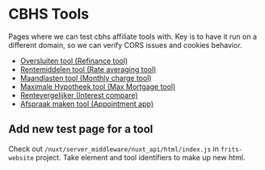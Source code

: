 # CBHS Tools

Pages where we can test cbhs affiliate tools with. Key is to have it run on a different domain, so we can verify CORS issues and cookies behavior.

- [Oversluiten tool (Refinance tool)](https://ikbenfrits.github.io/pages/cbhs/oversluiten/)
- [Rentemiddelen tool (Rate averaging tool)](https://ikbenfrits.github.io/pages/cbhs/rentemiddelen/)
- [Maandlasten tool (Monthly charge tool)](https://ikbenfrits.github.io/pages/cbhs/maandlasten/)
- [Maximale Hypotheek tool (Max Mortgage tool)](https://ikbenfrits.github.io/pages/cbhs/maximale_hypotheek/)
- [Rentevergelijker (Interest compare)](https://ikbenfrits.github.io/pages/cbhs/rentevergelijker/)
- [Afspraak maken tool (Appointment app)](https://ikbenfrits.github.io/pages/cbhs/afspraak_maken/)


## Add new test page for a tool

Check out `/nuxt/server_middleware/nuxt_api/html/index.js` in `frits-website` project. Take element and tool identifiers to make up new html.